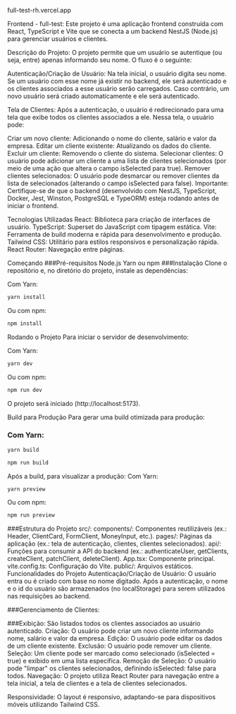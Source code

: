 full-test-rh.vercel.app

Frontend - full-test:
Este projeto é uma aplicação frontend construída com React, TypeScript e Vite que se conecta a um backend NestJS (Node.js) para gerenciar usuários e clientes.

Descrição do Projeto:
O projeto permite que um usuário se autentique (ou seja, entre) apenas informando seu nome. O fluxo é o seguinte:

Autenticação/Criação de Usuário:
Na tela inicial, o usuário digita seu nome. Se um usuário com esse nome já existir no backend, ele será autenticado e os clientes associados a esse usuário serão carregados. Caso contrário, um novo usuário será criado automaticamente e ele será autenticado.

Tela de Clientes:
Após a autenticação, o usuário é redirecionado para uma tela que exibe todos os clientes associados a ele. Nessa tela, o usuário pode:

Criar um novo cliente:
Adicionando o nome do cliente, salário e valor da empresa.
Editar um cliente existente:
Atualizando os dados do cliente.
Excluir um cliente:
Removendo o cliente do sistema.
Selecionar clientes:
O usuário pode adicionar um cliente a uma lista de clientes selecionados (por meio de uma ação que altera o campo isSelected para true).
Remover clientes selecionados:
O usuário pode desmarcar ou remover clientes da lista de selecionados (alterando o campo isSelected para false).
Importante:
Certifique-se de que o backend (desenvolvido com NestJS, TypeScript, Docker, Jest, Winston, PostgreSQL e TypeORM) esteja rodando antes de iniciar o frontend.

Tecnologias Utilizadas
React: Biblioteca para criação de interfaces de usuário.
TypeScript: Superset do JavaScript com tipagem estática.
Vite: Ferramenta de build moderna e rápida para desenvolvimento e produção.
Tailwind CSS: Utilitário para estilos responsivos e personalização rápida.
React Router: Navegação entre páginas.

Começando
###Pré-requisitos
Node.js
Yarn ou npm
###Instalação
Clone o repositório e, no diretório do projeto, instale as dependências:

Com Yarn:

```bash
yarn install
```

Ou com npm:

```bash
npm install
```

Rodando o Projeto
Para iniciar o servidor de desenvolvimento:

Com Yarn:

```bash
yarn dev
```

Ou com npm:

```bash
npm run dev
```

O projeto será iniciado (http://localhost:5173).

Build para Produção
Para gerar uma build otimizada para produção:

### Com Yarn:

```bash
yarn build
```

```bash
npm run build

```

Após a build, para visualizar a produção:
Com Yarn:

```bash
yarn preview
```

Ou com npm:

```bash
npm run preview
```

###Estrutura do Projeto
src/:
components/: Componentes reutilizáveis (ex.: Header, ClientCard, FormClient, MoneyInput, etc.).
pages/: Páginas da aplicação (ex.: tela de autenticação, clientes, clientes selecionados).
api/: Funções para consumir a API do backend (ex.: authenticateUser, getClients, createClient, patchClient, deleteClient).
App.tsx: Componente principal.
vite.config.ts: Configuração do Vite.
public/: Arquivos estáticos.
Funcionalidades do Projeto
Autenticação/Criação de Usuário:
O usuário entra ou é criado com base no nome digitado. Após a autenticação, o nome e o id do usuário são armazenados (no localStorage) para serem utilizados nas requisições ao backend.

###Gerenciamento de Clientes:

###Exibição:
São listados todos os clientes associados ao usuário autenticado.
Criação:
O usuário pode criar um novo cliente informando nome, salário e valor da empresa.
Edição:
O usuário pode editar os dados de um cliente existente.
Exclusão:
O usuário pode remover um cliente.
Seleção:
Um cliente pode ser marcado como selecionado (isSelected = true) e exibido em uma lista específica.
Remoção de Seleção:
O usuário pode "limpar" os clientes selecionados, definindo isSelected: false para todos.
Navegação:
O projeto utiliza React Router para navegação entre a tela inicial, a tela de clientes e a tela de clientes selecionados.

Responsividade:
O layout é responsivo, adaptando-se para dispositivos móveis utilizando Tailwind CSS.
